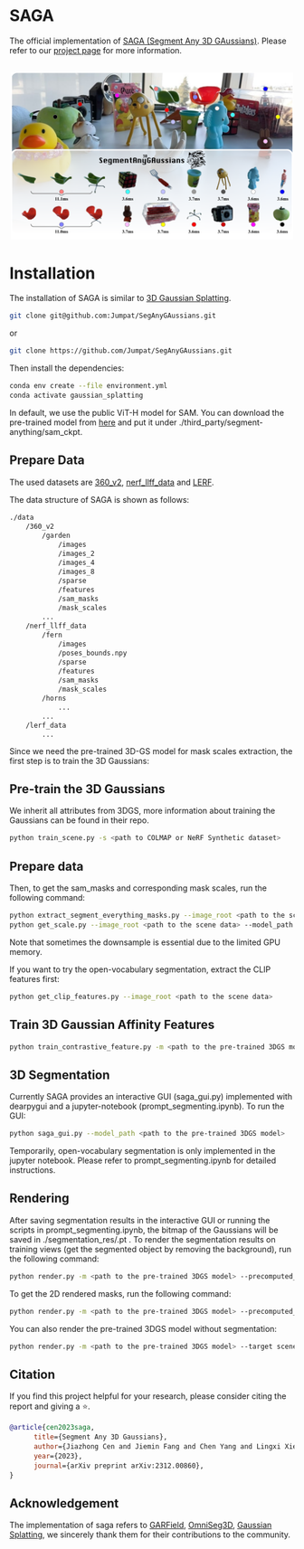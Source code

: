 # SAGA

The official implementation of [SAGA (Segment Any 3D GAussians)](https://arxiv.org/abs/2312.00860). Please refer to our [project page](https://jumpat.github.io/SAGA/) for more information. 
<br>
<br>
<div align=center>
<img src="./assets/saga-teaser.pdf" width="500px">
</div>

# Installation
The installation of SAGA is similar to [3D Gaussian Splatting](https://github.com/graphdeco-inria/gaussian-splatting).
```bash
git clone git@github.com:Jumpat/SegAnyGAussians.git
```
or
```bash
git clone https://github.com/Jumpat/SegAnyGAussians.git
```
Then install the dependencies:
```bash
conda env create --file environment.yml
conda activate gaussian_splatting
```
In default, we use the public ViT-H model for SAM. You can download the pre-trained model from [here](https://dl.fbaipublicfiles.com/segment_anything/sam_vit_h_4b8939.pth) and put it under ./third_party/segment-anything/sam_ckpt.

## Prepare Data

The used datasets are [360_v2](https://jonbarron.info/mipnerf360/), [nerf_llff_data](https://drive.google.com/drive/folders/14boI-o5hGO9srnWaaogTU5_ji7wkX2S7) and [LERF](https://drive.google.com/drive/folders/1vh0mSl7v29yaGsxleadcj-LCZOE_WEWB?usp=sharing).

The data structure of SAGA is shown as follows:
```
./data
    /360_v2
        /garden
            /images
            /images_2
            /images_4
            /images_8
            /sparse
            /features
            /sam_masks
            /mask_scales
        ...
    /nerf_llff_data
        /fern
            /images
            /poses_bounds.npy
            /sparse
            /features
            /sam_masks
            /mask_scales
        /horns
            ...
        ...
    /lerf_data
        ...
```
Since we need the pre-trained 3D-GS model for mask scales extraction, the first step is to train the 3D Gaussians:

## Pre-train the 3D Gaussians
We inherit all attributes from 3DGS, more information about training the Gaussians can be found in their repo.
```bash
python train_scene.py -s <path to COLMAP or NeRF Synthetic dataset>
```

## Prepare data
Then, to get the sam_masks and corresponding mask scales, run the following command:
```bash
python extract_segment_everything_masks.py --image_root <path to the scene data> --sam_checkpoint_path <path to the pre-trained SAM model> --downsample <1/2/4/8>
python get_scale.py --image_root <path to the scene data> --model_path <path to the pre-trained 3DGS model>
```
Note that sometimes the downsample is essential due to the limited GPU memory.

If you want to try the open-vocabulary segmentation, extract the CLIP features first:
```bash
python get_clip_features.py --image_root <path to the scene data>
```

## Train 3D Gaussian Affinity Features
```bash
python train_contrastive_feature.py -m <path to the pre-trained 3DGS model> --iterations 10000 --num_sampled_rays 1000
```

## 3D Segmentation
Currently SAGA provides an interactive GUI (saga_gui.py) implemented with dearpygui and a jupyter-notebook (prompt_segmenting.ipynb). To run the GUI:
```bash
python saga_gui.py --model_path <path to the pre-trained 3DGS model>
```
Temporarily, open-vocabulary segmentation is only implemented in the jupyter notebook. Please refer to prompt_segmenting.ipynb for detailed instructions.


## Rendering
After saving segmentation results in the interactive GUI or running the scripts in prompt_segmenting.ipynb, the bitmap of the Gaussians will be saved in ./segmentation_res/<name>.pt . To render the segmentation results on training views (get the segmented object by removing the background), run the following command:
```bash
python render.py -m <path to the pre-trained 3DGS model> --precomputed_mask <path to the segmentation results> --target scene --segment
```

To get the 2D rendered masks, run the following command:
```bash
python render.py -m <path to the pre-trained 3DGS model> --precomputed_mask <path to the segmentation results> --target seg
```

You can also render the pre-trained 3DGS model without segmentation:
```bash
python render.py -m <path to the pre-trained 3DGS model> --target scene
```

## Citation
If you find this project helpful for your research, please consider citing the report and giving a ⭐.
```BibTex
@article{cen2023saga,
      title={Segment Any 3D Gaussians}, 
      author={Jiazhong Cen and Jiemin Fang and Chen Yang and Lingxi Xie and Xiaopeng Zhang and Wei Shen and Qi Tian},
      year={2023},
      journal={arXiv preprint arXiv:2312.00860},
}
```

## Acknowledgement
The implementation of saga refers to [GARField](https://github.com/chungmin99/garfield.git), [OmniSeg3D](https://github.com/OceanYing/OmniSeg3D-GS), [Gaussian Splatting](https://github.com/graphdeco-inria/gaussian-splatting), we sincerely thank them for their contributions to the community.
